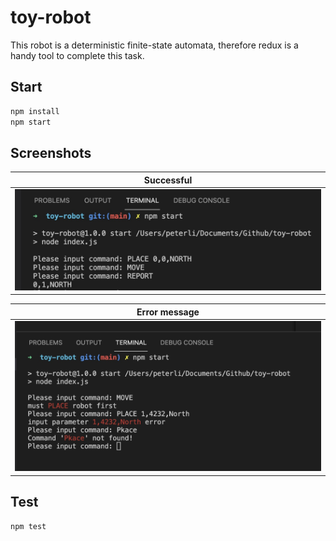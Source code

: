 # toy-robot

This robot is a deterministic finite-state automata, therefore redux is a handy tool to complete this task.

## Start
```bash
npm install
npm start
```

## Screenshots

|  Successful | 
| ---------- | 
| ![Case-1][1] | 

| Error message |
| ---------- | 
| ![Case-2][2] | 


## Test

```bash
npm test
```

[1]: ./screenshots/1.jpeg
[2]: ./screenshots/2.jpg
